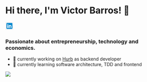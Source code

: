 # Hi there, I'm Victor Barros! 👋

<a href="https://www.linkedin.com/in/victor-almeida-barros/?locale=en_US">
  <img width="25px" src="https://raw.githubusercontent.com/victorabarros/victorabarros/master/assets/linkedin.jpeg" />
</a>

<h3>Passionate about entrepreneurship, technology and economics.</h3>

- 🔭 currently working on [Hurb](http://github.com/hurbcom) as backend developer
- 🌱 currently learning software architecture, TDD and frontend

<a href="https://github.com/victorabarros?tab=repositories">
  <img src="https://github-readme-stats.anuraghazra1.vercel.app/api/top-langs/?username=victorabarros&count_private=true&layout=compact&hide=shell" />
</a>
<!-- https://github.com/anuraghazra/github-readme-stats -->

<!--
**victorabarros/victorabarros** is a ✨ _special_ ✨ repository because its `README.md` (this file) appears on your GitHub profile.

Here are some ideas to get you started:

- 🔭 I’m currently working on ...
- 🌱 I’m currently learning ...
- 👯 I’m looking to collaborate on ...
- 🤔 I’m looking for help with ...
- 💬 Ask me about ...
- 📫 How to reach me: ...
- 😄 Pronouns: ...
- ⚡ Fun fact: ...
-->
